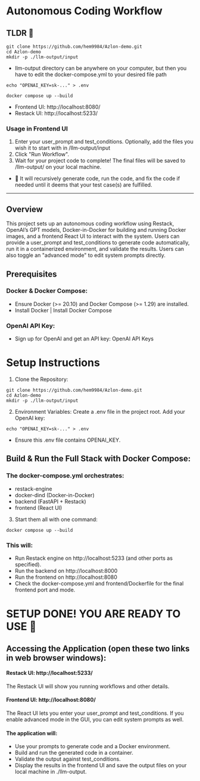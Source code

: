 # Autonomous Coding Workflow
## TLDR 🔴
```
git clone https://github.com/hem9984/Azlon-demo.git
cd Azlon-demo
mkdir -p ./llm-output/input
```
* llm-output directory can be anywhere on your computer, but then you have to edit the docker-compose.yml to your desired file path
```
echo "OPENAI_KEY=sk-..." > .env
```
```
docker compose up --build
```
* Frontend UI: http://localhost:8080/
* Restack UI: http://localhost:5233/

### Usage in Frontend UI
1. Enter your user_prompt and test_conditions. Optionally, add the files you wish it to start with in <PATH TO>/llm-output/input
2. Click "Run Workflow".
3. Wait for your project code to complete! The final files will be saved to <PATH TO>/llm-output/<TIMESTAMPT OF WORKFLOW> on your local machine.
* 🤖 It will recursively generate code, run the code, and fix the code if needed until it deems that your test case(s) are fulfilled. 
-------------------------------------------------------------
## Overview
This project sets up an autonomous coding workflow using Restack, OpenAI’s GPT models, Docker-in-Docker for building and running Docker images, and a frontend React UI to interact with the system. Users can provide a user_prompt and test_conditions to generate code automatically, run it in a containerized environment, and validate the results. Users can also toggle an "advanced mode" to edit system prompts directly.

## Prerequisites
### Docker & Docker Compose:
* Ensure Docker (>= 20.10) and Docker Compose (>= 1.29) are installed.
* Install Docker | Install Docker Compose

### OpenAI API Key:
* Sign up for OpenAI and get an API key: OpenAI API Keys

# Setup Instructions

1. Clone the Repository:
```
git clone https://github.com/hem9984/Azlon-demo.git
cd Azlon-demo
mkdir -p ./llm-output/input
```

2. Environment Variables: Create a .env file in the project root. Add your OpenAI key:
```
echo "OPENAI_KEY=sk-..." > .env
```
* Ensure this .env file contains OPENAI_KEY.

## Build & Run the Full Stack with Docker Compose: 

### The docker-compose.yml orchestrates:

* restack-engine
* docker-dind (Docker-in-Docker)
* backend (FastAPI + Restack)
* frontend (React UI)

3. Start them all with one command:
```
docker compose up --build
```
### This will:

* Run Restack engine on http://localhost:5233 (and other ports as specified).
* Run the backend on http://localhost:8000
* Run the frontend on http://localhost:8080
* Check the docker-compose.yml and frontend/Dockerfile for the final frontend port and mode.

# SETUP DONE! YOU ARE READY TO USE 🎊

## Accessing the Application (open these two links in web browser windows):

#### Restack UI: http://localhost:5233/
The Restack UI will show you running workflows and other details.

#### Frontend UI: http://localhost:8080/
The React UI lets you enter your user_prompt and test_conditions. If you enable advanced mode in the GUI, you can edit system prompts as well.


#### The application will:
* Use your prompts to generate code and a Docker environment.
* Build and run the generated code in a container.
* Validate the output against test_conditions.
* Display the results in the frontend UI and save the output files on your local machine in ./llm-output.
